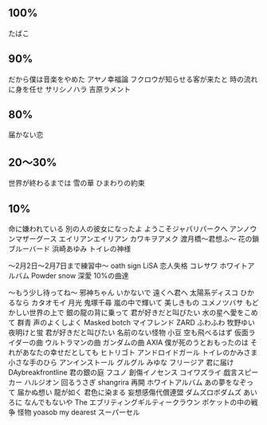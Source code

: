 ## 100%
たばこ

## 90%
だから僕は音楽をやめた
アヤノ幸福論
フクロウが知らせる客が来たと
時の流れに身を任せ
サリシノハラ
吉原ラメント

## 80%
届かない恋

## 20〜30%
世界が終わるまでは
雪の華
ひまわりの約束

## 10%
命に嫌われている
別の人の彼女になったよ
ようこそジャパリパークへ
アンノウンマザーグース
エイリアンエイリアン
カワキヲアメク
渡月橋〜君想ふ〜
花の鎖
ブルーバード 浜崎あゆみ
トイレの神様

〜2月2日〜2月7日まで練習中〜
oath sign LiSA
恋人失格 コレサワ
ホワイトアルバム
Powder snow
深愛
10%の曲達

〜もう少し待ってね〜
邪神ちゃん
いかないで
遠くへ君へ
太陽系ディスコ
ひかるなら
カタオモイ
月光 鬼塚千尋
嵐の中で輝いて
美しきもの
ユメノツバサ
もどかしい世界の上で
銀の龍の背に乗って
君が好きだと叫びたい
水の星へ愛をこめて
群青
声のよくしよく
Masked botch
マイフレンド ZARD
ふわふわ 牧野ゆい
夜明けと蛍
君が好きだと叫びたい
名前のない怪物
小豆
空も飛べるはず
仮面ライダーの曲
ウルトラマンの曲
ガンダムの曲
AXIA
僕が死のうとおもったのは
それがあなたの幸せだとしても
ヒトリゴト
アンドロイドガール
トイレのかみさま
小さな手のひら
アンインストール
グルグル みゆな
フリージア
君に届け
DAybreakfrontline
君の銀の庭
フユノ
創傷イノセンス
コイワズライ
戯言スピーカー
ハルジオン
回るうさぎ
shangrira
再開
ホワイトアルバム
あの夢をなぞって
届かぬ想い
龍が如く
君色に染まる
妄想感傷代償連盟
ダムズロボダムズ
あいろに
なんでもないや
The エブリティングギルティークラウン
ポケットの中の戦争
怪物 yoasob
my dearest スーパーセル
